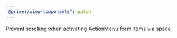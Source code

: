 ```yaml
---
'@primer/view-components': patch
---
```


Prevent scrolling when activating ActionMenu form items via space
